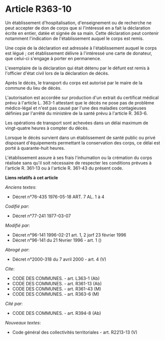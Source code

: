 # Article R363-10

Un établissement d'hospitalisation, d'enseignement ou de recherche ne peut accepter de don de corps que si l'intéressé en a
fait la déclaration écrite en entier, datée et signée de sa main. Cette déclaration peut contenir notamment l'indication de
l'établissement auquel le corps est remis.

Une copie de la déclaration est adressée à l'établissement auquel le corps est légué ; cet établissement délivre à
l'intéressé une carte de donateur, que celui-ci s'engage à porter en permanence.

L'exemplaire de la déclaration qui était détenu par le défunt est remis à l'officier d'état civil lors de la déclaration de
décès.

Après le décès, le transport du corps est autorisé par le maire de la commune du lieu de décès.

L'autorisation est accordée sur production d'un extrait du certificat médical prévu à l'article L. 363-1 attestant que le
décès ne pose pas de problème médico-légal et n'est pas causé par l'une des maladies contagieuses définies par l'arrêté du
ministère de la santé prévu à l'article R. 363-6.

Les opérations de transport sont achevées dans un délai maximum de vingt-quatre heures à compter du décès.

Lorsque le décès survient dans un établissement de santé public ou privé disposant d'équipements permettant la conservation
des corps, ce délai est porté à quarante-huit heures.

L'établissement assure à ses frais l'inhumation ou la crémation du corps réalisée sans qu'il soit nécessaire de respecter les
conditions prévues à l'article R. 361-13 ou à l'article R. 361-43 du présent code.

**Liens relatifs à cet article**

_Anciens textes_:

  - Décret n°76-435 1976-05-18 ART. 7 AL. 1 à 4

_Codifié par_:

  - Décret n°77-241 1977-03-07

_Modifié par_:

  - Décret n°96-141 1996-02-21 art. 1, 2 jorf 23 février 1996
  - Décret n°96-141 du 21 février 1996 - art. 1 ()

_Abrogé par_:

  - Décret n°2000-318 du 7 avril 2000 - art. 4 (V)

_Cite_:

  - CODE DES COMMUNES. - art. L363-1 (Ab)
  - CODE DES COMMUNES. - art. R361-13 (Ab)
  - CODE DES COMMUNES. - art. R361-43 (M)
  - CODE DES COMMUNES. - art. R363-6 (M)

_Cité par_:

  - CODE DES COMMUNES. - art. R394-8 (Ab)

_Nouveaux textes_:

  - Code général des collectivités territoriales - art. R2213-13 (V)
